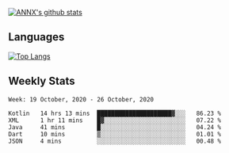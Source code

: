 [![ANNX's github stats](https://github-readme-stats.vercel.app/api?username=NXAN2901&count_private=true&show_icons=true&theme=vue)](https://github.com/NXAN2901)

## Languages
[![Top Langs](https://github-readme-stats.vercel.app/api/top-langs/?username=NXAN2901)](https://github.com/NXAN2901)

## Weekly Stats
<!--START_SECTION:waka-->
```text
Week: 19 October, 2020 - 26 October, 2020

Kotlin   14 hrs 13 mins  █████████████████████▓░░░   86.23 % 
XML      1 hr 11 mins    █▓░░░░░░░░░░░░░░░░░░░░░░░   07.22 % 
Java     41 mins         █░░░░░░░░░░░░░░░░░░░░░░░░   04.24 % 
Dart     10 mins         ▒░░░░░░░░░░░░░░░░░░░░░░░░   01.01 % 
JSON     4 mins          ░░░░░░░░░░░░░░░░░░░░░░░░░   00.48 % 
```
<!--END_SECTION:waka-->
